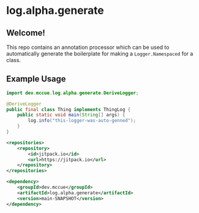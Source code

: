 # log.alpha.generate

## Welcome!

This repo contains an annotation processor which can be used to automatically generate
the boilerplate for making a `Logger.Namespaced` for a class.

## Example Usage
```java
import dev.mccue.log.alpha.generate.DeriveLogger;

@DeriveLogger
public final class Thing implements ThingLog {
    public static void main(String[] args) {
        log.info("this-logger-was-auto-genned");
    }
}
```

```xml
<repositories>
    <repository>
        <id>jitpack.io</id>
        <url>https://jitpack.io</url>
    </repository>
</repositories>
```
```xml
<dependency>
    <groupId>dev.mccue</groupId>
    <artifactId>log.alpha.generate</artifactId>
    <version>main-SNAPSHOT</version>
</dependency>
```